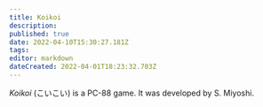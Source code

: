 ```yaml
---
title: Koikoi
description: 
published: true
date: 2022-04-10T15:30:27.181Z
tags: 
editor: markdown
dateCreated: 2022-04-01T18:23:32.703Z
---
```


_Koikoi_ (<span lang='ja'>こいこい</span>) is a PC-88 game.
It was developed by S. Miyoshi.

